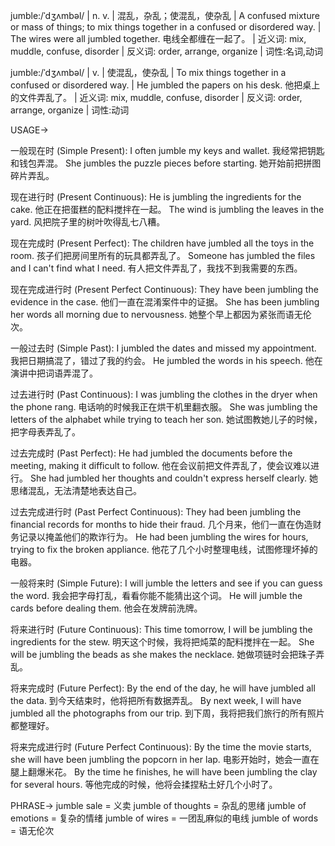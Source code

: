 jumble:/ˈdʒʌmbəl/ | n. v. | 混乱，杂乱；使混乱，使杂乱 | A confused mixture or mass of things; to mix things together in a confused or disordered way. | The wires were all jumbled together. 电线全都缠在一起了。 | 近义词: mix, muddle, confuse, disorder | 反义词: order, arrange, organize | 词性:名词,动词

jumble:/ˈdʒʌmbəl/ | v. |  使混乱，使杂乱 | To mix things together in a confused or disordered way. |  He jumbled the papers on his desk. 他把桌上的文件弄乱了。 | 近义词: mix, muddle, confuse, disorder | 反义词: order, arrange, organize | 词性:动词


USAGE->

一般现在时 (Simple Present):
I often jumble my keys and wallet. 我经常把钥匙和钱包弄混。
She jumbles the puzzle pieces before starting. 她开始前把拼图碎片弄乱。


现在进行时 (Present Continuous):
He is jumbling the ingredients for the cake. 他正在把蛋糕的配料搅拌在一起。
The wind is jumbling the leaves in the yard. 风把院子里的树叶吹得乱七八糟。


现在完成时 (Present Perfect):
The children have jumbled all the toys in the room. 孩子们把房间里所有的玩具都弄乱了。
Someone has jumbled the files and I can't find what I need. 有人把文件弄乱了，我找不到我需要的东西。


现在完成进行时 (Present Perfect Continuous):
They have been jumbling the evidence in the case. 他们一直在混淆案件中的证据。
She has been jumbling her words all morning due to nervousness. 她整个早上都因为紧张而语无伦次。


一般过去时 (Simple Past):
I jumbled the dates and missed my appointment. 我把日期搞混了，错过了我的约会。
He jumbled the words in his speech. 他在演讲中把词语弄混了。


过去进行时 (Past Continuous):
I was jumbling the clothes in the dryer when the phone rang.  电话响的时候我正在烘干机里翻衣服。
She was jumbling the letters of the alphabet while trying to teach her son. 她试图教她儿子的时候，把字母表弄乱了。


过去完成时 (Past Perfect):
He had jumbled the documents before the meeting, making it difficult to follow. 他在会议前把文件弄乱了，使会议难以进行。
She had jumbled her thoughts and couldn't express herself clearly. 她思绪混乱，无法清楚地表达自己。


过去完成进行时 (Past Perfect Continuous):
They had been jumbling the financial records for months to hide their fraud. 几个月来，他们一直在伪造财务记录以掩盖他们的欺诈行为。
He had been jumbling the wires for hours, trying to fix the broken appliance. 他花了几个小时整理电线，试图修理坏掉的电器。


一般将来时 (Simple Future):
I will jumble the letters and see if you can guess the word. 我会把字母打乱，看看你能不能猜出这个词。
He will jumble the cards before dealing them. 他会在发牌前洗牌。


将来进行时 (Future Continuous):
This time tomorrow, I will be jumbling the ingredients for the stew. 明天这个时候，我将把炖菜的配料搅拌在一起。
She will be jumbling the beads as she makes the necklace. 她做项链时会把珠子弄乱。


将来完成时 (Future Perfect):
By the end of the day, he will have jumbled all the data. 到今天结束时，他将把所有数据弄乱。
By next week, I will have jumbled all the photographs from our trip. 到下周，我将把我们旅行的所有照片都整理好。


将来完成进行时 (Future Perfect Continuous):
By the time the movie starts, she will have been jumbling the popcorn in her lap. 电影开始时，她会一直在腿上翻爆米花。
By the time he finishes, he will have been jumbling the clay for several hours. 等他完成的时候，他将会揉捏粘土好几个小时了。


PHRASE->
jumble sale = 义卖
jumble of thoughts = 杂乱的思绪
jumble of emotions = 复杂的情绪
jumble of wires = 一团乱麻似的电线
jumble of words = 语无伦次
